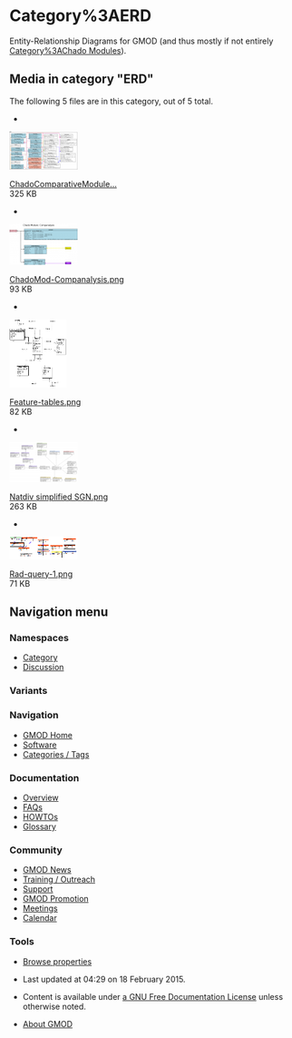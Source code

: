 



<span id="top"></span>




# <span dir="auto">Category%3AERD</span>









Entity-Relationship Diagrams for GMOD (and thus mostly if not entirely
[Category%3AChado
Modules](Category%3AChado_Modules "Category%3AChado Modules")).


## Media in category "ERD"

The following 5 files are in this category, out of 5 total.

- 

  

  

  <a href="File:ChadoComparativeModule.png" class="image"><img
  src="https://raw.githubusercontent.com/GMOD/gmod.github.io/main/mediawiki/images/thumb/c/c9/ChadoComparativeModule.png/120px-ChadoComparativeModule.png"
  width="120" height="67" alt="ChadoComparativeModule.png" /></a>

  

  

  

  [ChadoComparativeModule...](File:ChadoComparativeModule.png "File:ChadoComparativeModule.png")  
  325 KB  

  

  

- 

  

  

  <a href="File:ChadoMod-Companalysis.png" class="image"><img
  src="https://raw.githubusercontent.com/GMOD/gmod.github.io/main/mediawiki/images/thumb/1/1d/ChadoMod-Companalysis.png/120px-ChadoMod-Companalysis.png"
  width="120" height="72" alt="ChadoMod-Companalysis.png" /></a>

  

  

  

  [ChadoMod-Companalysis.png](File:ChadoMod-Companalysis.png "File:ChadoMod-Companalysis.png")  
  93 KB  

  

  

- 

  

  

  <a href="File:Feature-tables.png" class="image"><img
  src="https://raw.githubusercontent.com/GMOD/gmod.github.io/main/mediawiki/images/thumb/2/2e/Feature-tables.png/101px-Feature-tables.png"
  width="101" height="120" alt="Feature-tables.png" /></a>

  

  

  

  [Feature-tables.png](File:Feature-tables.png "File:Feature-tables.png")  
  82 KB  

  

  

- 

  

  

  <a href="File:Natdiv_simplified_SGN.png" class="image"><img
  src="https://raw.githubusercontent.com/GMOD/gmod.github.io/main/mediawiki/images/thumb/f/fa/Natdiv_simplified_SGN.png/120px-Natdiv_simplified_SGN.png"
  width="120" height="71" alt="Natdiv simplified SGN.png" /></a>

  

  

  

  [Natdiv simplified
  SGN.png](File:Natdiv_simplified_SGN.png "File:Natdiv simplified SGN.png")  
  263 KB  

  

  

- 

  

  

  <a href="File:Rad-query-1.png" class="image"><img
  src="https://raw.githubusercontent.com/GMOD/gmod.github.io/main/mediawiki/images/thumb/4/41/Rad-query-1.png/120px-Rad-query-1.png"
  width="120" height="40" alt="Rad-query-1.png" /></a>

  

  

  

  [Rad-query-1.png](File:Rad-query-1.png "File:Rad-query-1.png")  
  71 KB  

  

  









## Navigation menu



### Namespaces

- <span id="ca-nstab-category"><a href="Category%3AERD" accesskey="c"
  title="View the category page [c]">Category</a></span>
- <span id="ca-talk"><a
  href="http://gmod.org/mediawiki/index.php?title=Category_talk:ERD&amp;action=edit&amp;redlink=1"
  accesskey="t"
  title="Discussion about the content page [t]">Discussion</a></span>


### 

### Variants[](#)








<a href="Main_Page"
style="background-image: url(../images/GMOD-cogs.png);"
title="Visit the main page"></a>


### Navigation



- <span id="n-GMOD-Home">[GMOD Home](Main_Page)</span>
- <span id="n-Software">[Software](GMOD_Components)</span>
- <span id="n-Categories-.2F-Tags">[Categories /
  Tags](Categories)</span>




### Documentation



- <span id="n-Overview">[Overview](Overview)</span>
- <span id="n-FAQs">[FAQs](Category%3AFAQ)</span>
- <span id="n-HOWTOs">[HOWTOs](Category%3AHOWTO)</span>
- <span id="n-Glossary">[Glossary](Glossary)</span>




### Community



- <span id="n-GMOD-News">[GMOD News](GMOD_News)</span>
- <span id="n-Training-.2F-Outreach">[Training /
  Outreach](Training_and_Outreach)</span>
- <span id="n-Support">[Support](Support)</span>
- <span id="n-GMOD-Promotion">[GMOD Promotion](GMOD_Promotion)</span>
- <span id="n-Meetings">[Meetings](Meetings)</span>
- <span id="n-Calendar">[Calendar](Calendar)</span>




### Tools

- <span id="t-smwbrowselink"><a href="Special%3ABrowse/Category%3AERD" rel="smw-browse">Browse
  properties</a></span>



- <span id="footer-info-lastmod">Last updated at 04:29 on 18 February
  2015.</span>
<!-- - <span id="footer-info-viewcount">7,257 page views.</span> -->
- <span id="footer-info-copyright">Content is available under
  <a href="http://www.gnu.org/licenses/fdl-1.3.html" class="external"
  rel="nofollow">a GNU Free Documentation License</a> unless otherwise
  noted.</span>

<!-- -->

- <span id="footer-places-about">[About
  GMOD](GMOD%3AAbout "GMOD%3AAbout")</span>

<!-- -->




